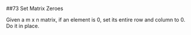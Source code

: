##73 Set Matrix Zeroes 

Given a m x n matrix, if an element is 0, set its entire row and column to 0. Do it in place.